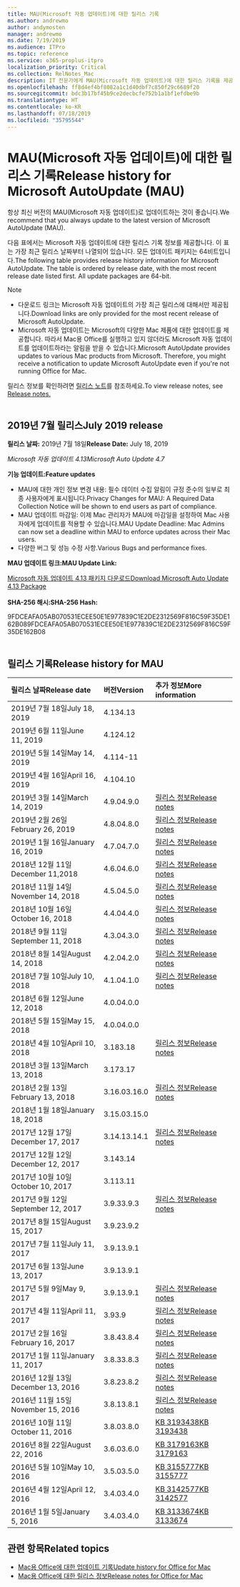 ```yaml
---
title: MAU(Microsoft 자동 업데이트)에 대한 릴리스 기록
ms.author: andrewmo
author: andymosten
manager: andrewmo
ms.date: 7/19/2019
ms.audience: ITPro
ms.topic: reference
ms.service: o365-proplus-itpro
localization_priority: Critical
ms.collection: RelNotes_Mac
description: IT 전문가에게 MAU(Microsoft 자동 업데이트)에 대한 릴리스 기록을 제공합니다.
ms.openlocfilehash: ff8d4ef4bf8082a1c1d40dbf7c850f29c6689f20
ms.sourcegitcommit: bdc3b17bf45b9ce2decbcfe752b1a1bf1efdbe9b
ms.translationtype: HT
ms.contentlocale: ko-KR
ms.lasthandoff: 07/18/2019
ms.locfileid: "35795544"
---
```

# <a name="release-history-for-microsoft-autoupdate-mau"></a><span data-ttu-id="a4ae3-103">MAU(Microsoft 자동 업데이트)에 대한 릴리스 기록</span><span class="sxs-lookup"><span data-stu-id="a4ae3-103">Release history for Microsoft AutoUpdate (MAU)</span></span>
 
<span data-ttu-id="a4ae3-104">항상 최신 버전의 MAU(Microsoft 자동 업데이트)로 업데이트하는 것이 좋습니다.</span><span class="sxs-lookup"><span data-stu-id="a4ae3-104">We recommend that you always update to the latest version of Microsoft AutoUpdate (MAU).</span></span>

<span data-ttu-id="a4ae3-p101">다음 표에서는 Microsoft 자동 업데이트에 대한 릴리스 기록 정보를 제공합니다. 이 표는 가장 최근 릴리스 날짜부터 나열되어 있습니다. 모든 업데이트 패키지는 64비트입니다.</span><span class="sxs-lookup"><span data-stu-id="a4ae3-p101">The following table provides release history information for Microsoft AutoUpdate. The table is ordered by release date, with the most recent release date listed first. All update packages are 64-bit.</span></span>


> [!NOTE]
> 
> - <span data-ttu-id="a4ae3-108">다운로드 링크는 Microsoft 자동 업데이트의 가장 최근 릴리스에 대해서만 제공됩니다.</span><span class="sxs-lookup"><span data-stu-id="a4ae3-108">Download links are only provided for the most recent release of Microsoft AutoUpdate.</span></span>
> - <span data-ttu-id="a4ae3-p102">Microsoft 자동 업데이트는 Microsoft의 다양한 Mac 제품에 대한 업데이트를 제공합니다. 따라서 Mac용 Office를 실행하고 있지 않더라도 Microsoft 자동 업데이트를 업데이트하라는 알림을 받을 수 있습니다.</span><span class="sxs-lookup"><span data-stu-id="a4ae3-p102">Microsoft AutoUpdate provides updates to various Mac products from Microsoft. Therefore, you might receive a notification to update Microsoft AutoUpdate even if you're not running Office for Mac.</span></span>

<span data-ttu-id="a4ae3-111">릴리스 정보를 확인하려면 [릴리스 노트](release-notes-office-for-mac.md)를 참조하세요.</span><span class="sxs-lookup"><span data-stu-id="a4ae3-111">To view release notes, see [Release notes.](release-notes-office-for-mac.md)</span></span><br/><br/>

## <a name="july-2019-release"></a><span data-ttu-id="a4ae3-112">2019년 7월 릴리스</span><span class="sxs-lookup"><span data-stu-id="a4ae3-112">July 2019 release</span></span>

<span data-ttu-id="a4ae3-113">**릴리스 날짜:** 2019년 7월 18일</span><span class="sxs-lookup"><span data-stu-id="a4ae3-113">**Release Date:** July 18, 2019</span></span>

<span data-ttu-id="a4ae3-114">*Microsoft 자동 업데이트 4.13*</span><span class="sxs-lookup"><span data-stu-id="a4ae3-114">*Microsoft Auto Update 4.7*</span></span>

 <span data-ttu-id="a4ae3-115">**기능 업데이트:**</span><span class="sxs-lookup"><span data-stu-id="a4ae3-115">**Feature updates**</span></span>

- <span data-ttu-id="a4ae3-116">MAU에 대한 개인 정보 변경 내용: 필수 데이터 수집 알림이 규정 준수의 일부로 최종 사용자에게 표시됩니다.</span><span class="sxs-lookup"><span data-stu-id="a4ae3-116">Privacy Changes for MAU: A Required Data Collection Notice will be shown to end users as part of compliance.</span></span>
- <span data-ttu-id="a4ae3-117">MAU 업데이트 마감일: 이제 Mac 관리자가 MAU에 마감일을 설정하여 Mac 사용자에게 업데이트를 적용할 수 있습니다.</span><span class="sxs-lookup"><span data-stu-id="a4ae3-117">MAU Update Deadline: Mac Admins can now set a deadline within MAU to enforce updates across their Mac users.</span></span>
- <span data-ttu-id="a4ae3-118">다양한 버그 및 성능 수정 사항.</span><span class="sxs-lookup"><span data-stu-id="a4ae3-118">Various Bugs and performance fixes.</span></span>

<span data-ttu-id="a4ae3-119">**MAU 업데이트 링크:**</span><span class="sxs-lookup"><span data-stu-id="a4ae3-119">**MAU Update Link:**</span></span>

[<span data-ttu-id="a4ae3-120">Microsoft 자동 업데이트 4.13 패키지 다운로드</span><span class="sxs-lookup"><span data-stu-id="a4ae3-120">Download Microsoft Auto Update 4.13 Package</span></span>](https://officecdn-microsoft-com.akamaized.net/pr/C1297A47-86C4-4C1F-97FA-950631F94777/MacAutoupdate/Microsoft_AutoUpdate_4.13.19071800_Updater.pkg)<br/>
<br/>
<span data-ttu-id="a4ae3-121">**SHA-256 해시:**</span><span class="sxs-lookup"><span data-stu-id="a4ae3-121">**SHA-256 Hash:**</span></span>

<span data-ttu-id="a4ae3-122">9FDCEAFA05AB070531ECEE50E1E977839C1E2DE2312569F816C59F35DE162B08</span><span class="sxs-lookup"><span data-stu-id="a4ae3-122">9FDCEAFA05AB070531ECEE50E1E977839C1E2DE2312569F816C59F35DE162B08</span></span>
<br/><br/>

## <a name="release-history"></a><span data-ttu-id="a4ae3-123">릴리스 기록</span><span class="sxs-lookup"><span data-stu-id="a4ae3-123">Release history for MAU</span></span>

|<span data-ttu-id="a4ae3-124">**릴리스 날짜**</span><span class="sxs-lookup"><span data-stu-id="a4ae3-124">**Release date**</span></span>|<span data-ttu-id="a4ae3-125">**버전**</span><span class="sxs-lookup"><span data-stu-id="a4ae3-125">**Version**</span></span>|<span data-ttu-id="a4ae3-126">**추가 정보**</span><span class="sxs-lookup"><span data-stu-id="a4ae3-126">**More information**</span></span>||
|:-----|:-----|:-----|:-----|
|<span data-ttu-id="a4ae3-127">2019년 7월 18일</span><span class="sxs-lookup"><span data-stu-id="a4ae3-127">July 18, 2019</span></span> <br/>|<span data-ttu-id="a4ae3-128">4.13</span><span class="sxs-lookup"><span data-stu-id="a4ae3-128">4.13</span></span> <br/> |  <br/> ||
|<span data-ttu-id="a4ae3-129">2019년 6월 11일</span><span class="sxs-lookup"><span data-stu-id="a4ae3-129">June 11, 2019</span></span> <br/>|<span data-ttu-id="a4ae3-130">4.12</span><span class="sxs-lookup"><span data-stu-id="a4ae3-130">4.12</span></span> <br/> | <br/> ||
|<span data-ttu-id="a4ae3-131">2019년 5월 14일</span><span class="sxs-lookup"><span data-stu-id="a4ae3-131">May 14, 2019</span></span> <br/>|<span data-ttu-id="a4ae3-132">4.11</span><span class="sxs-lookup"><span data-stu-id="a4ae3-132">4-11</span></span> <br/> |  <br/> | <br/> |
|<span data-ttu-id="a4ae3-133">2019년 4월 16일</span><span class="sxs-lookup"><span data-stu-id="a4ae3-133">April 16, 2019</span></span> <br/>|<span data-ttu-id="a4ae3-134">4.10</span><span class="sxs-lookup"><span data-stu-id="a4ae3-134">4.10</span></span> <br/> |  <br/> |<br/> |
|<span data-ttu-id="a4ae3-135">2019년 3월 14일</span><span class="sxs-lookup"><span data-stu-id="a4ae3-135">March 14, 2019</span></span> <br/>|<span data-ttu-id="a4ae3-136">4.9.0</span><span class="sxs-lookup"><span data-stu-id="a4ae3-136">4.9.0</span></span> <br/> | [<span data-ttu-id="a4ae3-137">릴리스 정보</span><span class="sxs-lookup"><span data-stu-id="a4ae3-137">Release notes</span></span>](release-notes-office-for-mac.md#march-2019-release) <br/> | <br/> |
|<span data-ttu-id="a4ae3-138">2019년 2월 26일</span><span class="sxs-lookup"><span data-stu-id="a4ae3-138">February 26, 2019</span></span> <br/>|<span data-ttu-id="a4ae3-139">4.8.0</span><span class="sxs-lookup"><span data-stu-id="a4ae3-139">4.8.0</span></span> <br/> | [<span data-ttu-id="a4ae3-140">릴리스 정보</span><span class="sxs-lookup"><span data-stu-id="a4ae3-140">Release notes</span></span>](release-notes-office-for-mac.md#february-2019-release) <br/> |<br/> |
|<span data-ttu-id="a4ae3-141">2019년 1월 16일</span><span class="sxs-lookup"><span data-stu-id="a4ae3-141">January 16, 2019</span></span> <br/>|<span data-ttu-id="a4ae3-142">4.7.0</span><span class="sxs-lookup"><span data-stu-id="a4ae3-142">4.7.0</span></span> <br/> | [<span data-ttu-id="a4ae3-143">릴리스 정보</span><span class="sxs-lookup"><span data-stu-id="a4ae3-143">Release notes</span></span>](release-notes-office-for-mac.md#january-2019-release) <br/> | |
|<span data-ttu-id="a4ae3-144">2018년 12월 11일</span><span class="sxs-lookup"><span data-stu-id="a4ae3-144">December 11,2018</span></span> <br/>|<span data-ttu-id="a4ae3-145">4.6.0</span><span class="sxs-lookup"><span data-stu-id="a4ae3-145">4.6.0</span></span> <br/> | [<span data-ttu-id="a4ae3-146">릴리스 정보</span><span class="sxs-lookup"><span data-stu-id="a4ae3-146">Release notes</span></span>](release-notes-office-for-mac.md#december-2018-release) <br/> ||
|<span data-ttu-id="a4ae3-147">2018년 11월 14일</span><span class="sxs-lookup"><span data-stu-id="a4ae3-147">November 14, 2018</span></span> <br/> |<span data-ttu-id="a4ae3-148">4.5.0</span><span class="sxs-lookup"><span data-stu-id="a4ae3-148">4.5.0</span></span> <br/> |[<span data-ttu-id="a4ae3-149">릴리스 정보</span><span class="sxs-lookup"><span data-stu-id="a4ae3-149">Release notes</span></span>](release-notes-office-for-mac.md#november-2018-release) <br/> | |
|<span data-ttu-id="a4ae3-150">2018년 10월 16일</span><span class="sxs-lookup"><span data-stu-id="a4ae3-150">October 16, 2018</span></span> <br/> |<span data-ttu-id="a4ae3-151">4.4.0</span><span class="sxs-lookup"><span data-stu-id="a4ae3-151">4.4.0</span></span> <br/> |[<span data-ttu-id="a4ae3-152">릴리스 정보</span><span class="sxs-lookup"><span data-stu-id="a4ae3-152">Release notes</span></span>](release-notes-office-for-mac.md#october-2018-release) <br/> | |
|<span data-ttu-id="a4ae3-153">2018년 9월 11일</span><span class="sxs-lookup"><span data-stu-id="a4ae3-153">September 11, 2018</span></span>  <br/> |<span data-ttu-id="a4ae3-154">4.3.0</span><span class="sxs-lookup"><span data-stu-id="a4ae3-154">4.3.0</span></span>  <br/> |[<span data-ttu-id="a4ae3-155">릴리스 정보</span><span class="sxs-lookup"><span data-stu-id="a4ae3-155">Release notes</span></span>](release-notes-office-for-mac.md#september-2018-release) <br/> | |
|<span data-ttu-id="a4ae3-156">2018년 8월 14일</span><span class="sxs-lookup"><span data-stu-id="a4ae3-156">August 14, 2018</span></span>  <br/> |<span data-ttu-id="a4ae3-157">4.2.0</span><span class="sxs-lookup"><span data-stu-id="a4ae3-157">4.2.0</span></span>  <br/> |[<span data-ttu-id="a4ae3-158">릴리스 정보</span><span class="sxs-lookup"><span data-stu-id="a4ae3-158">Release notes</span></span>](release-notes-office-for-mac.md#august-2018-release) <br/> | |
|<span data-ttu-id="a4ae3-159">2018년 7월 10일</span><span class="sxs-lookup"><span data-stu-id="a4ae3-159">July 10, 2018</span></span>  <br/> |<span data-ttu-id="a4ae3-160">4.1.0</span><span class="sxs-lookup"><span data-stu-id="a4ae3-160">4.1.0</span></span>  <br/> |[<span data-ttu-id="a4ae3-161">릴리스 정보</span><span class="sxs-lookup"><span data-stu-id="a4ae3-161">Release notes</span></span>](release-notes-office-for-mac.md#july-2018-release) <br/> | |
|<span data-ttu-id="a4ae3-162">2018년 6월 12일</span><span class="sxs-lookup"><span data-stu-id="a4ae3-162">June 12, 2018</span></span>  <br/> |<span data-ttu-id="a4ae3-163">4.0.0</span><span class="sxs-lookup"><span data-stu-id="a4ae3-163">4.0.0</span></span>  <br/> |||
|<span data-ttu-id="a4ae3-164">2018년 5월 15일</span><span class="sxs-lookup"><span data-stu-id="a4ae3-164">May 15, 2018</span></span>  <br/> |<span data-ttu-id="a4ae3-165">4.0.0</span><span class="sxs-lookup"><span data-stu-id="a4ae3-165">4.0.0</span></span>  <br/> |||
|<span data-ttu-id="a4ae3-166">2018년 4월 10일</span><span class="sxs-lookup"><span data-stu-id="a4ae3-166">April 10, 2018</span></span>  <br/> |<span data-ttu-id="a4ae3-167">3.18</span><span class="sxs-lookup"><span data-stu-id="a4ae3-167">3.18</span></span>  <br/> |[<span data-ttu-id="a4ae3-168">릴리스 정보</span><span class="sxs-lookup"><span data-stu-id="a4ae3-168">Release notes</span></span>](release-notes-office-for-mac.md#april-2018-release) <br/> ||
|<span data-ttu-id="a4ae3-169">2018년 3월 13일</span><span class="sxs-lookup"><span data-stu-id="a4ae3-169">March 13, 2018</span></span>  <br/> |<span data-ttu-id="a4ae3-170">3.17</span><span class="sxs-lookup"><span data-stu-id="a4ae3-170">3.17</span></span>  <br/> |||
|<span data-ttu-id="a4ae3-171">2018년 2월 13일</span><span class="sxs-lookup"><span data-stu-id="a4ae3-171">February 13, 2018</span></span>  <br/> |<span data-ttu-id="a4ae3-172">3.16.0</span><span class="sxs-lookup"><span data-stu-id="a4ae3-172">3.16.0</span></span>  <br/> |[<span data-ttu-id="a4ae3-173">릴리스 정보</span><span class="sxs-lookup"><span data-stu-id="a4ae3-173">Release notes</span></span>](release-notes-office-for-mac.md#february-2018-release) <br/> | <br/> |
|<span data-ttu-id="a4ae3-174">2018년 1월 18일</span><span class="sxs-lookup"><span data-stu-id="a4ae3-174">January 18, 2018</span></span>  <br/> |<span data-ttu-id="a4ae3-175">3.15.0</span><span class="sxs-lookup"><span data-stu-id="a4ae3-175">3.15.0</span></span>  <br/> |<br/> |
|<span data-ttu-id="a4ae3-176">2017년 12월 17일</span><span class="sxs-lookup"><span data-stu-id="a4ae3-176">December 17, 2017</span></span>  <br/> |<span data-ttu-id="a4ae3-177">3.14.1</span><span class="sxs-lookup"><span data-stu-id="a4ae3-177">3.14.1</span></span>  <br/> |[<span data-ttu-id="a4ae3-178">릴리스 정보</span><span class="sxs-lookup"><span data-stu-id="a4ae3-178">Release notes</span></span>](release-notes-office-for-mac.md#december-2017-release) <br/> | <br/> |
|<span data-ttu-id="a4ae3-179">2017년 12월 12일</span><span class="sxs-lookup"><span data-stu-id="a4ae3-179">December 12, 2017</span></span>  <br/> |<span data-ttu-id="a4ae3-180">3.14</span><span class="sxs-lookup"><span data-stu-id="a4ae3-180">3.14</span></span>  <br/> ||  <br/> |
|<span data-ttu-id="a4ae3-181">2017년 10월 10일</span><span class="sxs-lookup"><span data-stu-id="a4ae3-181">October 10, 2017</span></span>  <br/> |<span data-ttu-id="a4ae3-182">3.11</span><span class="sxs-lookup"><span data-stu-id="a4ae3-182">3.11</span></span>  <br/> ||<br/> |
|<span data-ttu-id="a4ae3-183">2017년 9월 12일</span><span class="sxs-lookup"><span data-stu-id="a4ae3-183">September 12, 2017</span></span>  <br/> |<span data-ttu-id="a4ae3-184">3.9.3</span><span class="sxs-lookup"><span data-stu-id="a4ae3-184">3.9.3</span></span>  <br/> |[<span data-ttu-id="a4ae3-185">릴리스 정보</span><span class="sxs-lookup"><span data-stu-id="a4ae3-185">Release notes</span></span>](release-notes-office-for-mac.md#september-2017-release) <br/> |<br/> |
|<span data-ttu-id="a4ae3-186">2017년 8월 15일</span><span class="sxs-lookup"><span data-stu-id="a4ae3-186">August 15, 2017</span></span>  <br/> |<span data-ttu-id="a4ae3-187">3.9.2</span><span class="sxs-lookup"><span data-stu-id="a4ae3-187">3.9.2</span></span>  <br/> || <br/> |
|<span data-ttu-id="a4ae3-188">2017년 7월 11일</span><span class="sxs-lookup"><span data-stu-id="a4ae3-188">July 11, 2017</span></span>  <br/> |<span data-ttu-id="a4ae3-189">3.9.1</span><span class="sxs-lookup"><span data-stu-id="a4ae3-189">3.9.1</span></span>  <br/> || <br/> |
|<span data-ttu-id="a4ae3-190">2017년 6월 13일</span><span class="sxs-lookup"><span data-stu-id="a4ae3-190">June 13, 2017</span></span>  <br/> |<span data-ttu-id="a4ae3-191">3.9.1</span><span class="sxs-lookup"><span data-stu-id="a4ae3-191">3.9.1</span></span>  <br/> || <br/> |
|<span data-ttu-id="a4ae3-192">2017년 5월 9일</span><span class="sxs-lookup"><span data-stu-id="a4ae3-192">May 9, 2017</span></span>  <br/> |<span data-ttu-id="a4ae3-193">3.9.1</span><span class="sxs-lookup"><span data-stu-id="a4ae3-193">3.9.1</span></span>  <br/> |[<span data-ttu-id="a4ae3-194">릴리스 정보</span><span class="sxs-lookup"><span data-stu-id="a4ae3-194">Release notes</span></span>](release-notes-office-for-mac.md#may-2017-release) <br/> | <br/> |
|<span data-ttu-id="a4ae3-195">2017년 4월 11일</span><span class="sxs-lookup"><span data-stu-id="a4ae3-195">April 11, 2017</span></span>  <br/> |<span data-ttu-id="a4ae3-196">3.9</span><span class="sxs-lookup"><span data-stu-id="a4ae3-196">3.9</span></span>  <br/> |[<span data-ttu-id="a4ae3-197">릴리스 정보</span><span class="sxs-lookup"><span data-stu-id="a4ae3-197">Release notes</span></span>](release-notes-office-for-mac.md#april-2017-release) <br/> |  <br/> |
|<span data-ttu-id="a4ae3-198">2017년 2월 16일</span><span class="sxs-lookup"><span data-stu-id="a4ae3-198">February 16, 2017</span></span>  <br/> |<span data-ttu-id="a4ae3-199">3.8.4</span><span class="sxs-lookup"><span data-stu-id="a4ae3-199">3.8.4</span></span>  <br/> |[<span data-ttu-id="a4ae3-200">릴리스 정보</span><span class="sxs-lookup"><span data-stu-id="a4ae3-200">Release notes</span></span>](release-notes-office-for-mac.md#february-2017-release) <br/> | <br/> |
|<span data-ttu-id="a4ae3-201">2017년 1월 11일</span><span class="sxs-lookup"><span data-stu-id="a4ae3-201">January 11, 2017</span></span>  <br/> |<span data-ttu-id="a4ae3-202">3.8.3</span><span class="sxs-lookup"><span data-stu-id="a4ae3-202">3.8.3</span></span>  <br/> |[<span data-ttu-id="a4ae3-203">릴리스 정보</span><span class="sxs-lookup"><span data-stu-id="a4ae3-203">Release notes</span></span>](release-notes-office-for-mac.md#january-2017-release) <br/> | <br/> |
|<span data-ttu-id="a4ae3-204">2016년 12월 13일</span><span class="sxs-lookup"><span data-stu-id="a4ae3-204">December 13, 2016</span></span>  <br/> |<span data-ttu-id="a4ae3-205">3.8.2</span><span class="sxs-lookup"><span data-stu-id="a4ae3-205">3.8.2</span></span>  <br/> |[<span data-ttu-id="a4ae3-206">릴리스 정보</span><span class="sxs-lookup"><span data-stu-id="a4ae3-206">Release notes</span></span>](release-notes-office-for-mac.md#december-2016-release) <br/> | <br/> |
|<span data-ttu-id="a4ae3-207">2016년 11월 15일</span><span class="sxs-lookup"><span data-stu-id="a4ae3-207">November 15, 2016</span></span>  <br/> |<span data-ttu-id="a4ae3-208">3.8.1</span><span class="sxs-lookup"><span data-stu-id="a4ae3-208">3.8.1</span></span>  <br/> |[<span data-ttu-id="a4ae3-209">릴리스 정보</span><span class="sxs-lookup"><span data-stu-id="a4ae3-209">Release notes</span></span>](release-notes-office-for-mac.md#november-2016-release) <br/> | <br/> |
|<span data-ttu-id="a4ae3-210">2016년 10월 11일</span><span class="sxs-lookup"><span data-stu-id="a4ae3-210">October 11, 2016</span></span>  <br/> |<span data-ttu-id="a4ae3-211">3.8.0</span><span class="sxs-lookup"><span data-stu-id="a4ae3-211">3.8.0</span></span>  <br/> |[<span data-ttu-id="a4ae3-212">KB 3193438</span><span class="sxs-lookup"><span data-stu-id="a4ae3-212">KB 3193438</span></span>](https://support.microsoft.com/kb/3193438) <br/> | <br/> |
|<span data-ttu-id="a4ae3-213">2016년 8월 22일</span><span class="sxs-lookup"><span data-stu-id="a4ae3-213">August 22, 2016</span></span>  <br/> |<span data-ttu-id="a4ae3-214">3.6.0</span><span class="sxs-lookup"><span data-stu-id="a4ae3-214">3.6.0</span></span>  <br/> |[<span data-ttu-id="a4ae3-215">KB 3179163</span><span class="sxs-lookup"><span data-stu-id="a4ae3-215">KB 3179163</span></span>](https://support.microsoft.com/kb/3179163) <br/> | <br/> |
|<span data-ttu-id="a4ae3-216">2016년 5월 10일</span><span class="sxs-lookup"><span data-stu-id="a4ae3-216">May 10, 2016</span></span>  <br/> |<span data-ttu-id="a4ae3-217">3.5.0</span><span class="sxs-lookup"><span data-stu-id="a4ae3-217">3.5.0</span></span>  <br/> |[<span data-ttu-id="a4ae3-218">KB 3155777</span><span class="sxs-lookup"><span data-stu-id="a4ae3-218">KB 3155777</span></span>](https://support.microsoft.com/kb/3155777) <br/> | <br/> |
|<span data-ttu-id="a4ae3-219">2016년 4월 12일</span><span class="sxs-lookup"><span data-stu-id="a4ae3-219">April 12, 2016</span></span>  <br/> |<span data-ttu-id="a4ae3-220">3.4.0</span><span class="sxs-lookup"><span data-stu-id="a4ae3-220">3.4.0</span></span>  <br/> |[<span data-ttu-id="a4ae3-221">KB 3142577</span><span class="sxs-lookup"><span data-stu-id="a4ae3-221">KB 3142577</span></span>](https://support.microsoft.com/kb/3142577) <br/> | <br/> |
|<span data-ttu-id="a4ae3-222">2016년 1월 5일</span><span class="sxs-lookup"><span data-stu-id="a4ae3-222">January 5, 2016</span></span>  <br/> |<span data-ttu-id="a4ae3-223">3.4.0</span><span class="sxs-lookup"><span data-stu-id="a4ae3-223">3.4.0</span></span>  <br/> |[<span data-ttu-id="a4ae3-224">KB 3133674</span><span class="sxs-lookup"><span data-stu-id="a4ae3-224">KB 3133674</span></span>](https://support.microsoft.com/kb/3133674) <br/> | <br/> |


## <a name="related-topics"></a><span data-ttu-id="a4ae3-225">관련 항목</span><span class="sxs-lookup"><span data-stu-id="a4ae3-225">Related topics</span></span>

- [<span data-ttu-id="a4ae3-226">Mac용 Office에 대한 업데이트 기록</span><span class="sxs-lookup"><span data-stu-id="a4ae3-226">Update history for Office for Mac</span></span>](update-history-office-for-mac.md)
- [<span data-ttu-id="a4ae3-227">Mac용 Office에 대한 릴리스 정보</span><span class="sxs-lookup"><span data-stu-id="a4ae3-227">Release notes for Office for Mac</span></span>](release-notes-office-for-mac.md) 